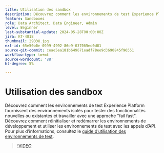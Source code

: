 ```yaml
---
title: Utilisation des sandbox
description: Découvrez comment les environnements de test Experience Platform fournissent des environnements isolés pour essayer des fonctionnalités nouvelles ou existantes et travailler avec une approche rapide d’échec. Découvrez comment réinitialiser et redémarrer les environnements de développement et utiliser les environnements de test avec les appels d’API.
feature: Sandboxes
role: Data Architect, Data Engineer, Admin
level: Beginner
last-substantial-update: 2024-05-28T00:00:00Z
jira: KT-4018
thumbnail: 29838.jpg
exl-id: 65e50b0e-0999-4992-86e9-037065ed0d01
source-git-commit: ceae5ea181b649671eadf78ee9d3690845f96551
workflow-type: tm+mt
source-wordcount: '88'
ht-degree: 5%

---
```


# Utilisation des sandbox

Découvrez comment les environnements de test Experience Platform fournissent des environnements isolés pour tester des fonctionnalités nouvelles ou existantes et travailler avec une approche &quot;fail fast&quot;. Découvrez comment réinitialiser et redémarrer les environnements de développement et utiliser les environnements de test avec les appels d’API. Pour plus d’informations, consultez le [guide d’utilisation des environnements de test](https://experienceleague.adobe.com/docs/experience-platform/sandbox/home.html?lang=fr).

>[!VIDEO](https://video.tv.adobe.com/v/29838/?learn=on)


